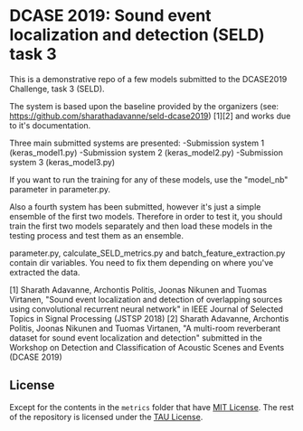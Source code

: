 
# DCASE 2019: Sound event localization and detection (SELD) task 3

This is a demonstrative repo of a few models submitted to the DCASE2019 Challenge, task 3 (SELD).

The system is based upon the baseline provided by the organizers (see: https://github.com/sharathadavanne/seld-dcase2019) [1][2] and works due to it's documentation.

Three main submitted systems are presented:
-Submission system 1 (keras_model1.py)
-Submission system 2 (keras_model2.py)
-Submission system 3 (keras_model3.py)

If you want to run the training for any of these models, use the "model_nb" parameter in parameter.py.

Also a fourth system has been submitted, however it's just a simple ensemble of the first two models. Therefore in order to test it, you should train the first two models separately
and then load these models in the testing process and test them as an ensemble.

parameter.py, calculate_SELD_metrics.py and batch_feature_extraction.py contain dir variables. You need to fix them depending on where you've extracted the data.

[1] Sharath Adavanne, Archontis Politis, Joonas Nikunen and Tuomas Virtanen, "Sound event localization and detection of overlapping sources using convolutional recurrent neural network" in IEEE Journal of Selected Topics in Signal Processing (JSTSP 2018)
[2] Sharath Adavanne, Archontis Politis, Joonas Nikunen and Tuomas Virtanen, "A multi-room reverberant dataset for sound event localization and detection" submitted in the Workshop on Detection and Classification of Acoustic Scenes and Events (DCASE 2019)
## License

Except for the contents in the `metrics` folder that have [MIT License](metrics/LICENSE.md). The rest of the repository is licensed under the [TAU License](LICENSE.md).